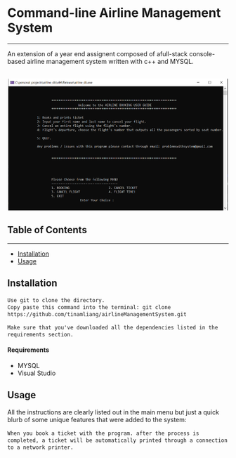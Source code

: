 # Command-line Airline Management System
---

An extension of a year end assignent composed of afull-stack console-based airline management system written with c++ and MYSQL.
<br><br>
<p align="center">
  <img src="flight_img.PNG" width = "500" height = "300"/>
</p>

## Table of Contents

---

- [Installation](#installation)
- [Usage](#usage)

## Installation

```
Use git to clone the directory.
Copy paste this command into the terminal: git clone https://github.com/tinamliang/airlineManagementSystem.git
```

```
Make sure that you've downloaded all the dependencies listed in the requirements section.
```

#### Requirements

* MYSQL
* Visual Studio

## Usage

All the instructions are clearly listed out in the main menu but just a quick blurb of some unique features that were added to the system:

```
When you book a ticket with the program. after the process is completed, a ticket will be automatically printed through a connection to a network printer.
```
